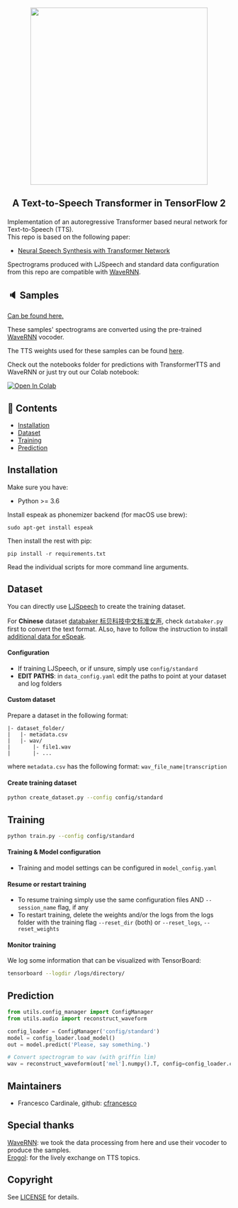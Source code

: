 <p align="center">
    <br>
    <img src="https://raw.githubusercontent.com/as-ideas/TransformerTTS/master/docs/transformer_logo.png" width="400"/>
    <br>
</p>

<h2 align="center">
<p>A Text-to-Speech Transformer in TensorFlow 2</p>
</h2>

Implementation of an autoregressive Transformer based neural network for Text-to-Speech (TTS). <br>
This repo is based on the following paper:
- [Neural Speech Synthesis with Transformer Network](https://arxiv.org/abs/1809.08895)

Spectrograms produced with LJSpeech and standard data configuration from this repo are compatible with [WaveRNN](https://github.com/fatchord/WaveRNN).

## 🔈 Samples

[Can be found here.](https://as-ideas.github.io/TransformerTTS/)

These samples' spectrograms are converted using the pre-trained [WaveRNN](https://github.com/fatchord/WaveRNN) vocoder.<br>

The TTS weights used for these samples can be found [here](https://github.com/as-ideas/tts_model_outputs/tree/master/ljspeech_transformertts).

Check out the notebooks folder for predictions with TransformerTTS and WaveRNN or just try out our Colab notebook:

[![Open In Colab](https://colab.research.google.com/assets/colab-badge.svg)](https://colab.research.google.com/github/as-ideas/TransformerTTS/blob/master/notebooks/synthesize.ipynb)

## 📖 Contents
- [Installation](#installation)
- [Dataset](#dataset)
- [Training](#training)
- [Prediction](#prediction)

## Installation

Make sure you have:

* Python >= 3.6

Install espeak as phonemizer backend (for macOS use brew):
```
sudo apt-get install espeak
```

Then install the rest with pip:
```
pip install -r requirements.txt
```

Read the individual scripts for more command line arguments.

## Dataset
You can directly use [LJSpeech](https://keithito.com/LJ-Speech-Dataset/) to create the training dataset.

For **Chinese** dataset [databaker 标贝科技中文标准女声](https://www.data-baker.com/open_source.html), check `databaker.py` first to convert the text format. ALso, have to follow the instruction to install [additional data for eSpeak](http://espeak.sourceforge.net/data/).

#### Configuration
* If training LJSpeech, or if unsure, simply use ```config/standard```
* **EDIT PATHS**: in `data_config.yaml` edit the paths to point at your dataset and log folders

#### Custom dataset
Prepare a dataset in the following format:
```
|- dataset_folder/
|   |- metadata.csv
|   |- wav/
|       |- file1.wav
|       |- ...
```
where `metadata.csv` has the following format:
``` wav_file_name|transcription ```

#### Create training dataset
```bash
python create_dataset.py --config config/standard
```

## Training
```bash
python train.py --config config/standard
```

#### Training & Model configuration
- Training and model settings can be configured in `model_config.yaml`

#### Resume or restart training
- To resume training simply use the same configuration files AND `--session_name` flag, if any
- To restart training, delete the weights and/or the logs from the logs folder with the training flag `--reset_dir` (both) or `--reset_logs`, `--reset_weights`

#### Monitor training
We log some information that can be visualized with TensorBoard:
```bash
tensorboard --logdir /logs/directory/
```

## Prediction
```python
from utils.config_manager import ConfigManager
from utils.audio import reconstruct_waveform

config_loader = ConfigManager('config/standard')
model = config_loader.load_model()
out = model.predict('Please, say something.')

# Convert spectrogram to wav (with griffin lim)
wav = reconstruct_waveform(out['mel'].numpy().T, config=config_loader.config)
```

## Maintainers
* Francesco Cardinale, github: [cfrancesco](https://github.com/cfrancesco)

## Special thanks
[WaveRNN](https://github.com/fatchord/WaveRNN): we took the data processing from here and use their vocoder to produce the samples. <br>
[Erogol](https://github.com/erogol): for the lively exchange on TTS topics. <br>

## Copyright
See [LICENSE](LICENSE) for details.
